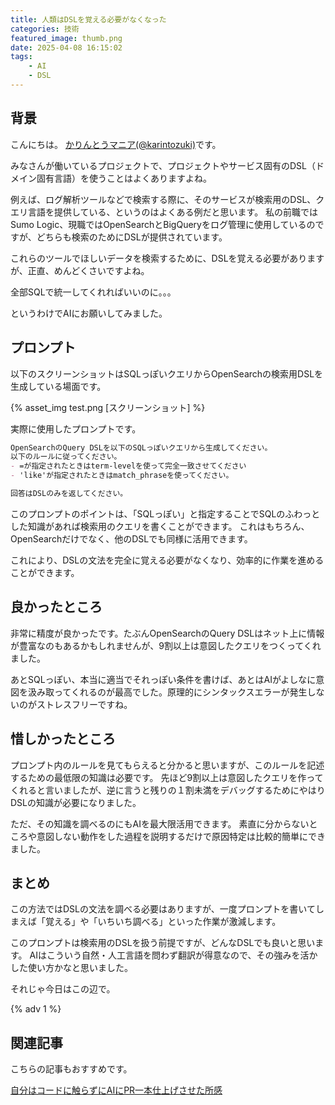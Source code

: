 ```yaml
---
title: 人類はDSLを覚える必要がなくなった
categories: 技術
featured_image: thumb.png
date: 2025-04-08 16:15:02
tags:
    - AI
    - DSL
---
```



## 背景
こんにちは。 [かりんとうマニア(@karintozuki)](https://twitter.com/karintozuki)です。  

みなさんが働いているプロジェクトで、プロジェクトやサービス固有のDSL（ドメイン固有言語）を使うことはよくありますよね。

例えば、ログ解析ツールなどで検索する際に、そのサービスが検索用のDSL、クエリ言語を提供している、というのはよくある例だと思います。
私の前職ではSumo Logic、現職ではOpenSearchとBigQueryをログ管理に使用しているのですが、どちらも検索のためにDSLが提供されています。

これらのツールでほしいデータを検索するために、DSLを覚える必要がありますが、正直、めんどくさいですよね。

全部SQLで統一してくれればいいのに。。。

というわけでAIにお願いしてみました。

<!-- more -->

## プロンプト

以下のスクリーンショットはSQLっぽいクエリからOpenSearchの検索用DSLを生成している場面です。

{% asset_img test.png [スクリーンショット] %}

実際に使用したプロンプトです。

```markdown
OpenSearchのQuery DSLを以下のSQLっぽいクエリから生成してください。
以下のルールに従ってください。
- =が指定されたときはterm-levelを使って完全一致させてください
- 'like'が指定されたときはmatch_phraseを使ってください。

回答はDSLのみを返してください。

```

このプロンプトのポイントは、「SQLっぽい」と指定することでSQLのふわっとした知識があれば検索用のクエリを書くことができます。
これはもちろん、OpenSearchだけでなく、他のDSLでも同様に活用できます。

これにより、DSLの文法を完全に覚える必要がなくなり、効率的に作業を進めることができます。

## 良かったところ
非常に精度が良かったです。たぶんOpenSearchのQuery DSLはネット上に情報が豊富なのもあるかもしれませんが、9割以上は意図したクエリをつくってくれました。

あとSQLっぽい、本当に適当でそれっぽい条件を書けば、あとはAIがよしなに意図を汲み取ってくれるのが最高でした。原理的にシンタックスエラーが発生しないのがストレスフリーですね。

## 惜しかったところ
プロンプト内のルールを見てもらえると分かると思いますが、このルールを記述するための最低限の知識は必要です。
先ほど9割以上は意図したクエリを作ってくれると言いましたが、逆に言うと残りの１割未満をデバッグするためにやはりDSLの知識が必要になりました。

ただ、その知識を調べるのにもAIを最大限活用できます。
素直に分からないところや意図しない動作をした過程を説明するだけで原因特定は比較的簡単にできました。

## まとめ
この方法ではDSLの文法を調べる必要はありますが、一度プロンプトを書いてしまえば「覚える」や「いちいち調べる」といった作業が激減します。

このプロンプトは検索用のDSLを扱う前提ですが、どんなDSLでも良いと思います。
AIはこういう自然・人工言語を問わず翻訳が得意なので、その強みを活かした使い方かなと思いました。

それじゃ今日はこの辺で。

{% adv 1 %}

## 関連記事
こちらの記事もおすすめです。  

[自分はコードに触らずにAIにPR一本仕上げさせた所感](/2025/03/2025-0310-ai-generated-pr-review/)